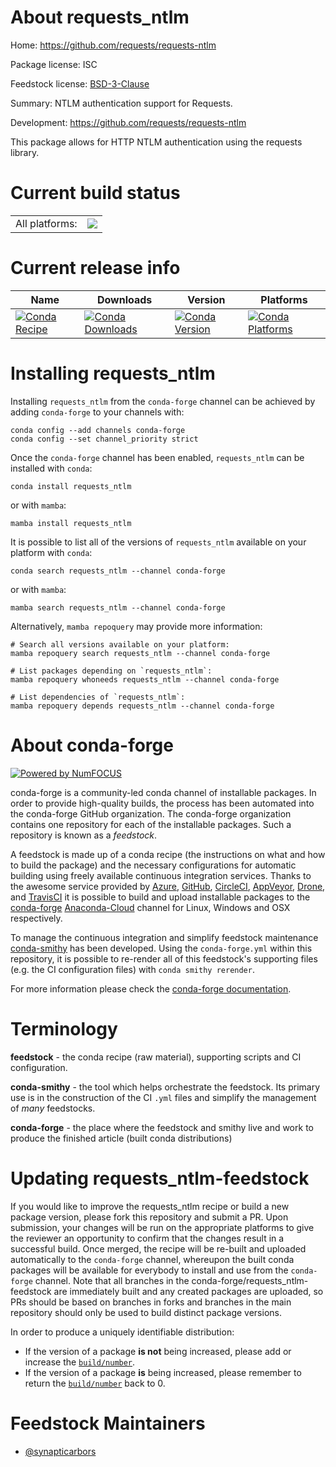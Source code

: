 About requests_ntlm
===================

Home: https://github.com/requests/requests-ntlm

Package license: ISC

Feedstock license: [BSD-3-Clause](https://github.com/conda-forge/requests_ntlm-feedstock/blob/main/LICENSE.txt)

Summary: NTLM authentication support for Requests.

Development: https://github.com/requests/requests-ntlm

This package allows for HTTP NTLM authentication using the requests library.


Current build status
====================


<table><tr><td>All platforms:</td>
    <td>
      <a href="https://dev.azure.com/conda-forge/feedstock-builds/_build/latest?definitionId=3528&branchName=main">
        <img src="https://dev.azure.com/conda-forge/feedstock-builds/_apis/build/status/requests_ntlm-feedstock?branchName=main">
      </a>
    </td>
  </tr>
</table>

Current release info
====================

| Name | Downloads | Version | Platforms |
| --- | --- | --- | --- |
| [![Conda Recipe](https://img.shields.io/badge/recipe-requests_ntlm-green.svg)](https://anaconda.org/conda-forge/requests_ntlm) | [![Conda Downloads](https://img.shields.io/conda/dn/conda-forge/requests_ntlm.svg)](https://anaconda.org/conda-forge/requests_ntlm) | [![Conda Version](https://img.shields.io/conda/vn/conda-forge/requests_ntlm.svg)](https://anaconda.org/conda-forge/requests_ntlm) | [![Conda Platforms](https://img.shields.io/conda/pn/conda-forge/requests_ntlm.svg)](https://anaconda.org/conda-forge/requests_ntlm) |

Installing requests_ntlm
========================

Installing `requests_ntlm` from the `conda-forge` channel can be achieved by adding `conda-forge` to your channels with:

```
conda config --add channels conda-forge
conda config --set channel_priority strict
```

Once the `conda-forge` channel has been enabled, `requests_ntlm` can be installed with `conda`:

```
conda install requests_ntlm
```

or with `mamba`:

```
mamba install requests_ntlm
```

It is possible to list all of the versions of `requests_ntlm` available on your platform with `conda`:

```
conda search requests_ntlm --channel conda-forge
```

or with `mamba`:

```
mamba search requests_ntlm --channel conda-forge
```

Alternatively, `mamba repoquery` may provide more information:

```
# Search all versions available on your platform:
mamba repoquery search requests_ntlm --channel conda-forge

# List packages depending on `requests_ntlm`:
mamba repoquery whoneeds requests_ntlm --channel conda-forge

# List dependencies of `requests_ntlm`:
mamba repoquery depends requests_ntlm --channel conda-forge
```


About conda-forge
=================

[![Powered by
NumFOCUS](https://img.shields.io/badge/powered%20by-NumFOCUS-orange.svg?style=flat&colorA=E1523D&colorB=007D8A)](https://numfocus.org)

conda-forge is a community-led conda channel of installable packages.
In order to provide high-quality builds, the process has been automated into the
conda-forge GitHub organization. The conda-forge organization contains one repository
for each of the installable packages. Such a repository is known as a *feedstock*.

A feedstock is made up of a conda recipe (the instructions on what and how to build
the package) and the necessary configurations for automatic building using freely
available continuous integration services. Thanks to the awesome service provided by
[Azure](https://azure.microsoft.com/en-us/services/devops/), [GitHub](https://github.com/),
[CircleCI](https://circleci.com/), [AppVeyor](https://www.appveyor.com/),
[Drone](https://cloud.drone.io/welcome), and [TravisCI](https://travis-ci.com/)
it is possible to build and upload installable packages to the
[conda-forge](https://anaconda.org/conda-forge) [Anaconda-Cloud](https://anaconda.org/)
channel for Linux, Windows and OSX respectively.

To manage the continuous integration and simplify feedstock maintenance
[conda-smithy](https://github.com/conda-forge/conda-smithy) has been developed.
Using the ``conda-forge.yml`` within this repository, it is possible to re-render all of
this feedstock's supporting files (e.g. the CI configuration files) with ``conda smithy rerender``.

For more information please check the [conda-forge documentation](https://conda-forge.org/docs/).

Terminology
===========

**feedstock** - the conda recipe (raw material), supporting scripts and CI configuration.

**conda-smithy** - the tool which helps orchestrate the feedstock.
                   Its primary use is in the construction of the CI ``.yml`` files
                   and simplify the management of *many* feedstocks.

**conda-forge** - the place where the feedstock and smithy live and work to
                  produce the finished article (built conda distributions)


Updating requests_ntlm-feedstock
================================

If you would like to improve the requests_ntlm recipe or build a new
package version, please fork this repository and submit a PR. Upon submission,
your changes will be run on the appropriate platforms to give the reviewer an
opportunity to confirm that the changes result in a successful build. Once
merged, the recipe will be re-built and uploaded automatically to the
`conda-forge` channel, whereupon the built conda packages will be available for
everybody to install and use from the `conda-forge` channel.
Note that all branches in the conda-forge/requests_ntlm-feedstock are
immediately built and any created packages are uploaded, so PRs should be based
on branches in forks and branches in the main repository should only be used to
build distinct package versions.

In order to produce a uniquely identifiable distribution:
 * If the version of a package **is not** being increased, please add or increase
   the [``build/number``](https://docs.conda.io/projects/conda-build/en/latest/resources/define-metadata.html#build-number-and-string).
 * If the version of a package **is** being increased, please remember to return
   the [``build/number``](https://docs.conda.io/projects/conda-build/en/latest/resources/define-metadata.html#build-number-and-string)
   back to 0.

Feedstock Maintainers
=====================

* [@synapticarbors](https://github.com/synapticarbors/)

